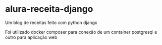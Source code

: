 # alura-receita-django
Um blog de receitas feito com python django

Foi utilizado docker composer para conexão de um container postgresql e outro para aplicação web
